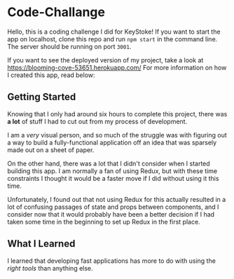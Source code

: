 # Code-Challange

Hello, this is a coding challenge I did for KeyStoke! 
If you want to start the app on localhost, clone this repo and run `npm start` in the command line. 
The server should be running on port `3001`. 

If you want to see the deployed version of my project, take a look at https://blooming-cove-53651.herokuapp.com/
For more information on how I created this app, read below: 

## Getting Started
Knowing that I only had around six hours to complete this project, there was **a lot** of stuff I had to cut out from 
my process of development.

I am a *very* visual person, and so much of the struggle was with figuring out a way to build a fully-functional
application off an idea that was sparsely made out on a sheet of paper. 

On the other hand, there was a lot that I didn't consider when I started building this app. I am normally a fan of using Redux, but with these time constraints I thought it would be a faster move if I did without using it this time. 

Unfortunately, I found out that not using Redux for this actually resulted in a lot of confusing passages of state 
and props between components, and I consider now that it would probably have been a better decision if I had
taken some time in the beginning to set up Redux in the first place. 

## What I Learned
I learned that developing fast applications has more to do with using the *right tools* than anything else. 
